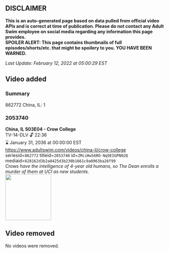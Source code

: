 ## DISCLAIMER
**This is an auto-generated page based on data pulled from official video APIs and is correct at time of publication. Please do not contact any Adult Swim employee on social media regarding any information this page provides.**  
**SPOILER ALERT: This page contains thumbnails of full episodes/shorts/etc. that might be spoilery to you. YOU HAVE BEEN WARNED.**  

_Last Update: February 12, 2022 at 05:00:29 EST_
## Video added
### Summary
862772 China, IL: 1  
### 2053740
**China, IL S03E04 - Crow College**  
TV-14-DLV 🔓 22:36  
⌛ January 31, 2036 at 00:00:00 EST  
https://www.adultswim.com/videos/china-il/crow-college  
seriesid=`862772` titleid=`2053740` id=`ZMciHw56RO-Nq9EIGPN02Q` mediaid=`628162d3b2a0425d3b230b1661c9a0963ba26f99`  
_Crows have the intelligence of 4-year old humans, so The Dean enrolls a murder of them at UCI as new students._  
<a href="https://media.cdn.adultswim.com/uploads/20200302/thumbnails/2_2032170146-chinail_309_dup-20150330.jpg"><img src="https://media.cdn.adultswim.com/uploads/20200302/thumbnails/2_2032170146-chinail_309_dup-20150330.jpg" height="144px" /></a>
## Video removed
No videos were removed.  
